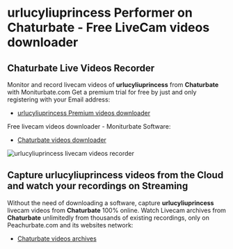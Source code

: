 # urlucyliuprincess Performer on Chaturbate - Free LiveCam videos downloader

## Chaturbate Live Videos Recorder

Monitor and record livecam videos of **urlucyliuprincess** from **Chaturbate** with Moniturbate.com
Get a premium trial for free by just and only registering with your Email address:
* [urlucyliuprincess Premium videos downloader](https://moniturbate.com/request-demo-licence-key.html)

Free livecam videos downloader - Moniturbate Software:
* [Chaturbate videos downloader](https://moniturbate.com/moniturbate-download-software.html)

![urlucyliuprincess livecam videos recorder](https://peachurnet.com/templates/moniturbate-software.png)


## Capture urlucyliuprincess videos from the Cloud and watch your recordings on Streaming

Without the need of downloading a software, capture **urlucyliuprincess** livecam videos from **Chaturbate** 100% online.
Watch Livecam archives from **Chaturbate** unlimitedly from thousands of existing recordings, only on Peachurbate.com and its websites network:
* [Chaturbate videos archives](https://peachurnet.com/)